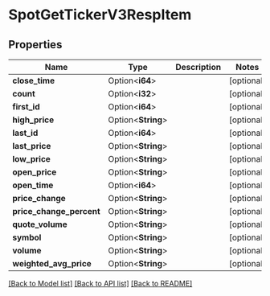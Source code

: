 # SpotGetTickerV3RespItem

## Properties

Name | Type | Description | Notes
------------ | ------------- | ------------- | -------------
**close_time** | Option<**i64**> |  | [optional]
**count** | Option<**i32**> |  | [optional]
**first_id** | Option<**i64**> |  | [optional]
**high_price** | Option<**String**> |  | [optional]
**last_id** | Option<**i64**> |  | [optional]
**last_price** | Option<**String**> |  | [optional]
**low_price** | Option<**String**> |  | [optional]
**open_price** | Option<**String**> |  | [optional]
**open_time** | Option<**i64**> |  | [optional]
**price_change** | Option<**String**> |  | [optional]
**price_change_percent** | Option<**String**> |  | [optional]
**quote_volume** | Option<**String**> |  | [optional]
**symbol** | Option<**String**> |  | [optional]
**volume** | Option<**String**> |  | [optional]
**weighted_avg_price** | Option<**String**> |  | [optional]

[[Back to Model list]](../README.md#documentation-for-models) [[Back to API list]](../README.md#documentation-for-api-endpoints) [[Back to README]](../README.md)


